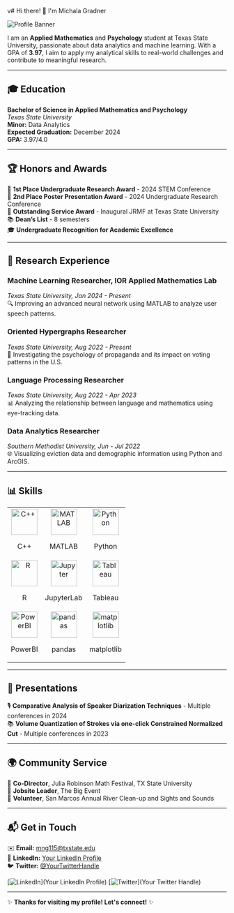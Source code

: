 v# Hi there! 👋 I'm Michala Gradner

![Profile Banner](https://via.placeholder.com/800x200.png?text=Welcome+to+My+GitHub+Profile)

I am an **Applied Mathematics** and **Psychology** student at Texas State University, passionate about data analytics and machine learning. With a GPA of **3.97**, I aim to apply my analytical skills to real-world challenges and contribute to meaningful research.

---

## 🎓 Education
**Bachelor of Science in Applied Mathematics and Psychology**  
*Texas State University*  
**Minor:** Data Analytics  
**Expected Graduation:** December 2024  
**GPA:** 3.97/4.0  

---

## 🏆 Honors and Awards
🥇 **1st Place Undergraduate Research Award** - 2024 STEM Conference  
🥈 **2nd Place Poster Presentation Award** - 2024 Undergraduate Research Conference  
🌟 **Outstanding Service Award** - Inaugural JRMF at Texas State University  
📚 **Dean’s List** - 8 semesters  
🎓 **Undergraduate Recognition for Academic Excellence**  

---

## 🔬 Research Experience
### Machine Learning Researcher, IOR Applied Mathematics Lab
*Texas State University, Jan 2024 - Present*  
🔍 Improving an advanced neural network using MATLAB to analyze user speech patterns.

### Oriented Hypergraphs Researcher
*Texas State University, Aug 2022 - Present*  
🧠 Investigating the psychology of propaganda and its impact on voting patterns in the U.S.

### Language Processing Researcher
*Texas State University, Aug 2022 - Apr 2023*  
📊 Analyzing the relationship between language and mathematics using eye-tracking data.

### Data Analytics Researcher
*Southern Methodist University, Jun - Jul 2022*  
🌐 Visualizing eviction data and demographic information using Python and ArcGIS.

---

## 📊 Skills
<table>
  <tr>
    <td style="text-align: center;">
      <img src="https://cdn.jsdelivr.net/gh/devicons/devicon/icons/cplusplus/cplusplus-original.svg" alt="C++" width="60" />
      <p>C++</p>
    </td>
    <td style="text-align: center;">
      <img src="https://cdn.jsdelivr.net/gh/devicons/devicon/icons/matlab/matlab-original.svg" alt="MATLAB" width="60" />
      <p>MATLAB</p>
    </td>
    <td style="text-align: center;">
      <img src="https://cdn.jsdelivr.net/gh/devicons/devicon/icons/python/python-original.svg" alt="Python" width="60" />
      <p>Python</p>
    </td>
  </tr>
  <tr>
    <td style="text-align: center;">
      <img src="https://cdn.jsdelivr.net/gh/devicons/devicon/icons/r/r-original.svg" alt="R" width="60" />
      <p>R</p>
    </td>
    <td style="text-align: center;">
      <img src="https://cdn.jsdelivr.net/gh/devicons/devicon/icons/jupyter/jupyter-original.svg" alt="Jupyter" width="60" />
      <p>JupyterLab</p>
    </td>
    <td style="text-align: center;">
      <img src="https://logowik.com/content/uploads/images/tableau2666.logowik.com.webp" alt="Tableau" width="60" />
      <p>Tableau</p>
    </td>
  </tr>
  <tr>
    <td style="text-align: center;">
      <img src="https://cdn.jsdelivr.net/gh/devicons/devicon/icons/microsoft/microsoft-original.svg" alt="PowerBI" width="60" />
      <p>PowerBI</p>
    </td>
    <td style="text-align: center;">
      <img src="https://cdn.jsdelivr.net/gh/devicons/devicon/icons/pandas/pandas-original.svg" alt="pandas" width="60" />
      <p>pandas</p>
    </td>
    <td style="text-align: center;">
      <img src="https://cdn.jsdelivr.net/gh/devicons/devicon/icons/matplotlib/matplotlib-original.svg" alt="matplotlib" width="60" />
      <p>matplotlib</p>
    </td>
  </tr>
</table>


---

## 🎤 Presentations
🎙️ **Comparative Analysis of Speaker Diarization Techniques** - Multiple conferences in 2024  
📚 **Volume Quantization of Strokes via one-click Constrained Normalized Cut** - Multiple conferences in 2023  

---

## 🌍 Community Service
🎉 **Co-Director**, Julia Robinson Math Festival, TX State University  
🚀 **Jobsite Leader**, The Big Event  
🌊 **Volunteer**, San Marcos Annual River Clean-up and Sights and Sounds  

---

## 📬 Get in Touch
✉️ **Email:** [mng115@txstate.edu](mailto:mng115@txstate.edu)  
🔗 **LinkedIn:** [Your LinkedIn Profile](#)  
🐦 **Twitter:** [@YourTwitterHandle](#)  

[![LinkedIn](https://via.placeholder.com/20x20.png?text=🔗)](Your LinkedIn Profile) [![Twitter](https://via.placeholder.com/20x20.png?text=🐦)](Your Twitter Handle)

---

✨ **Thanks for visiting my profile! Let's connect!** ✨


<!--
**mgradner/mgradner** is a ✨ _special_ ✨ repository because its `README.md` (this file) appears on your GitHub profile.

Here are some ideas to get you started:

- 🔭 I’m currently working on ...
- 🌱 I’m currently learning ...
- 👯 I’m looking to collaborate on ...
- 🤔 I’m looking for help with ...
- 💬 Ask me about ...
- 📫 How to reach me: ...
- 😄 Pronouns: ...
- ⚡ Fun fact: ...
-->
